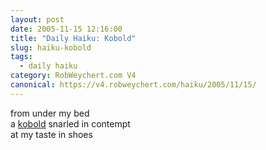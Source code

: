 ```yaml
---
layout: post
date: 2005-11-15 12:16:00
title: "Daily Haiku: Kobold"
slug: haiku-kobold
tags:
  - daily haiku
category: RobWeychert.com V4
canonical: https://v4.robweychert.com/haiku/2005/11/15/
---
```


from under my bed  
a [kobold](http://dictionary.reference.com/wordoftheday/archive/2005/11/15.html) snarled in contempt  
at my taste in shoes